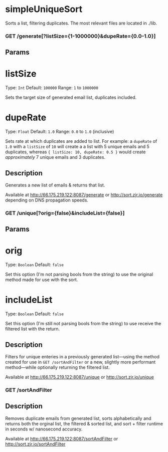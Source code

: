 simpleUniqueSort
===========

Sorts a list, filtering duplicates.  The most relevant files are located in ./lib.

### GET /generate[?listSize={1-1000000}&dupeRate={0.0-1.0}]

## Params

# listSize
Type: `Int`
Default: `100000`
Range: `1` to `1000000`

Sets the target size of generated email list, duplicates included.

# dupeRate
Type: `Float`
Default: `1.0`
Range: `0.0` to `1.0` (inclusive)

Sets rate at which duplicates are added to list.  For example: a `dupeRate`
of `1.0` with a `listSize` of `10` will create a a list with 5 unique emails and
5 duplicates, whereas `{ listSize: 10, dupeRate: 0.5 }` would create
*approximately* 7 unique emails and 3 duplicates.

## Description

Generates a new list of emails & returns that list.

Available at http://66.175.219.122:8087/generate or http://sort.zjr.io/generate depending on DNS propagation speeds.

### GET /unique[?orig={false}&includeList={false}]

## Params

# orig
Type: `Boolean`
Default: `false`

Set this option (I'm not parsing bools from the string) to use the original
method made for use with the sort.

# includeList
Type: `Boolean`
Default: `false`

Set this option (I'm still not parsing bools from the string) to use receive the
filtered list with the return.

## Description

Filters for unique enteries in a previously generated list—using the
method created for use in `GET /sortAndFilter` or a new, slightly more
performant method—while optionally returning the filtered list.

Available at http://66.175.219.122:8087/unique or http://sort.zjr.io/unique

### GET /sortAndFilter

## Description

Removes duplicate emails from generated list, sorts alphabetically and
returns both the orginal list, the filtered & sorted list, and sort + filter
runtime in seconds w/ nanosecond accuracy.

Available at http://66.175.219.122:8087/sortAndFilter or http://sort.zjr.io/sortAndFilter
